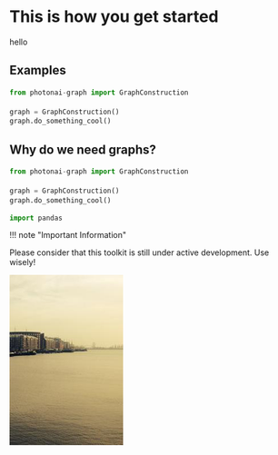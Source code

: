 # This is how you get started

hello

## Examples

```python
from photonai-graph import GraphConstruction

graph = GraphConstruction()
graph.do_something_cool()
```

## Why do we need graphs?



```python
from photonai-graph import GraphConstruction

graph = GraphConstruction()
graph.do_something_cool()
```



```python
import pandas
```



!!! note "Important Information"

  Please consider that this toolkit is still under active development. Use wisely!



![Image Title](img/test.jpg)

